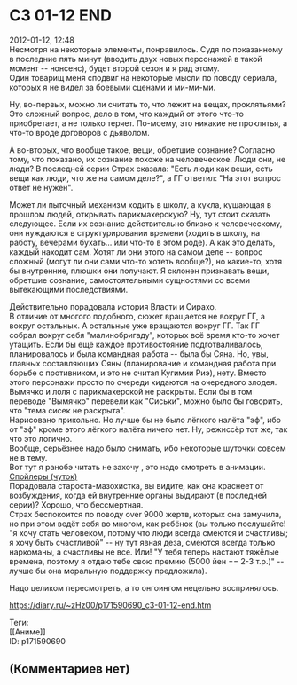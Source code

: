 C3 01-12 END
============

  
2012-01-12, 12:48  
 Несмотря на некоторые элементы, понравилось. Судя по показанному в последние пять минут (вводить двух новых персонажей в такой момент -- нонсенс), будет второй сезон и я рад этому.   
   Один товарищ   меня сподвиг на некоторые мысли по поводу сериала, которых я не видел за боевыми сценами и ми-ми-ми.   
   
 Ну, во-первых, можно ли считать то, что лежит на вещах, проклятьями? Это сложный вопрос, дело в том, что каждый от этого что-то приобретает, а не только теряет. По-моему, это никакие не проклятья, а что-то вроде договоров с дьяволом.   
   
 А во-вторых, что вообще такое, вещи, обретшие сознание? Согласно тому, что показано, их сознание похоже на человеческое. Люди они, не люди? В последней серии Страх сказала: "Есть люди как вещи, есть вещи как люди, что же на самом деле?", а ГГ ответил: "На этот вопрос ответ не нужен".   
   
 Может ли пыточный механизм ходить в школу, а кукла, кушающая в прошлом людей, открывать парикмахерскую? Ну, тут стоит сказать следующее. Если их сознание действительно близко к человеческому, они нуждаются в структурировании времени (ходить в школу, на работу, вечерами бухать... или что-то в этом роде). А как это делать, каждый находит сам. Хотят ли они этого на самом деле -- вопрос сложный (могут ли они сами что-то хотеть вообще?), но какие-то, хотя бы внутренние, плюшки они получают. Я склонен признавать вещи, обретшие сознание, самостоятельными сущностями со всеми вытекающими последствиями.   
   
 Действительно порадовала история Власти и Сирахо.   
 В отличие от многого подобного, сюжет вращается не вокруг ГГ, а вокруг остальных. А остальные уже вращаются вокруг ГГ. Так ГГ собрал вокруг себя "малинобригаду", которых всё время кто-то хочет утащить. Если бы ещё каждое противостояние подготваливалось, планировалось и была командная работа -- была бы Сяна. Но, увы, главных составляющих Сяны (планирование и командная работа при борьбе с противником, и это не считая Кугимии Риэ), нету. Вместо этого персонажи просто по очереди кидаются на очередного злодея.   
 Вымячко и лоля с парикмахерской не раскрыты.  Если бы в том переводе "Вымячко" перевели как "Сиськи", можно было бы говорить, что "тема сисек не раскрыта".    
 Нарисовано прикольно. Но лучше бы не было лёгкого налёта "эф", ибо от "эф" кроме этого лёгкого налёта ничего нет. Ну, режиссёр тот же, так что это логично.   
 Вообще, серьёзнее надо было снимать, ибо некоторые шуточки совсем не в тему.   
 Вот тут я   ранобэ читать не захочу   , это надо смотреть в анимации.   
  [Спойлеры (чуток)](https://zHz00.diary.ru/p171590690.htm?index=1#linkmore171590690m1)      
 Порадовала староста-мазохистка, вы видите, как она краснеет от возбуждения, когда ей внутренние органы выдирают (в последней серии)? Хорошо, что бессмертная.   
 Страх беспокоится по поводу over 9000 жертв, которых она замучила, но при этом ведёт себя во многом, как ребёнок (вы только послушайте! "я хочу стать человеком, потому что люди всегда смеются и счастливы; я хочу быть счастливой" -- ну тут явная деза, смеются всегда только наркоманы, а счастливы не все. Или! "У тебя теперь настают тяжёлые времена, поэтому я отдаю тебе свою премию (5000 йен == 2-3 т.р.)" -- лучше бы она моральную поддержку предложила).   
     
 Надо целиком пересмотреть, а то онгоингом нецельно воспринялось.   
  
<https://diary.ru/~zHz00/p171590690_c3-01-12-end.htm>  
  
Теги:  
[[Аниме]]  
ID: p171590690  


(Комментариев нет)
------------------